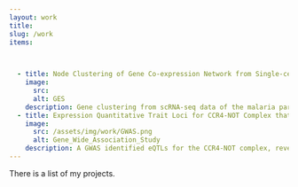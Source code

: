 ```yaml
---
layout: work
title: 
slug: /work
items:


    
  - title: Node Clustering of Gene Co-expression Network from Single-cell RNA Sequencing Using Node2Vec (<a href="https://drive.google.com/drive/folders/1kL6x5zF5Ti2yglSqCBCvNFVqfxMIYViU">PDF</a>)
    image:
      src: 
      alt: GES 
    description: Gene clustering from scRNA-seq data of the malaria parasite for life cycle analysis. The original dataset is from <a href="https://www.sciencedirect.com/science/article/pii/S0014482718306438?via%3Dihub">Ngara et al.</a>
  - title: Expression Quantitative Trait Loci for CCR4-NOT Complex that Regulate Global Gene Expression (<a href="https://drive.google.com/drive/folders/1kL6x5zF5Ti2yglSqCBCvNFVqfxMIYViU">PDF</a>)
    image:
      src: /assets/img/work/GWAS.png
      alt: Gene_Wide_Association_Study 
    description: A GWAS identified eQTLs for the CCR4-NOT complex, revealing 2 eQTLs associated with CNOT4 and its linkage with WDR18 of the 5FMC complex, highlighting the need for further investigation into their underlying mechanisms and pathways.
---
```




There is a list of my projects.

<br />
<br />